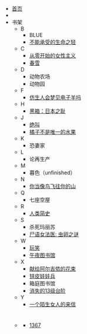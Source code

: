 <!-- docs/_sidebar.md -->

* [首页](/)
* 
* 书架
  * B
    * BLUE
    * [不能承受的生命之轻](2022/bunengchengshou)
  * C
    * [从零开始的女性主义](2022/congling)
    * [春雪](chunxue)
  * D
    * 动物农场
    * 动物园
  * F
    * [仿生人会梦见电子羊吗](2022/fangshengren)
  * H
    * [黑箱：日本之耻](2021/heixiang)
  * J
    * [绝叫](2022/juejiao)
    * [橘子不是唯一的水果](2022/juzi)
  * K
    * 恐妻家
  * L
    * 论再生产
  * M
    * 暮色（unfinished）
  * N
    * [你当像鸟飞往你的山](2022/nidang)
  * Q
    * 七座空屋
  * R
    * [人类简史](2022/renlei)
  * S
    * 杀死玛丽苏
    * [尸语女法医: 虫卵之谜](2021/shiyu)
  * W
    * [玩笑](2022/wanxiao)
    * [午夜图书馆](2022/wuye)
  * X
    * [献给阿尔吉侬的花束](2022/xiangei)
    * [锌皮娃娃兵](2022/xinpi)
    * 箱庭图书馆
    * [消失的13级台阶](2021/xiaoshide)
  * Y
    * [一个陌生女人的来信](2021/yigemosheng)
  * #
    * [1367](2022/1367)